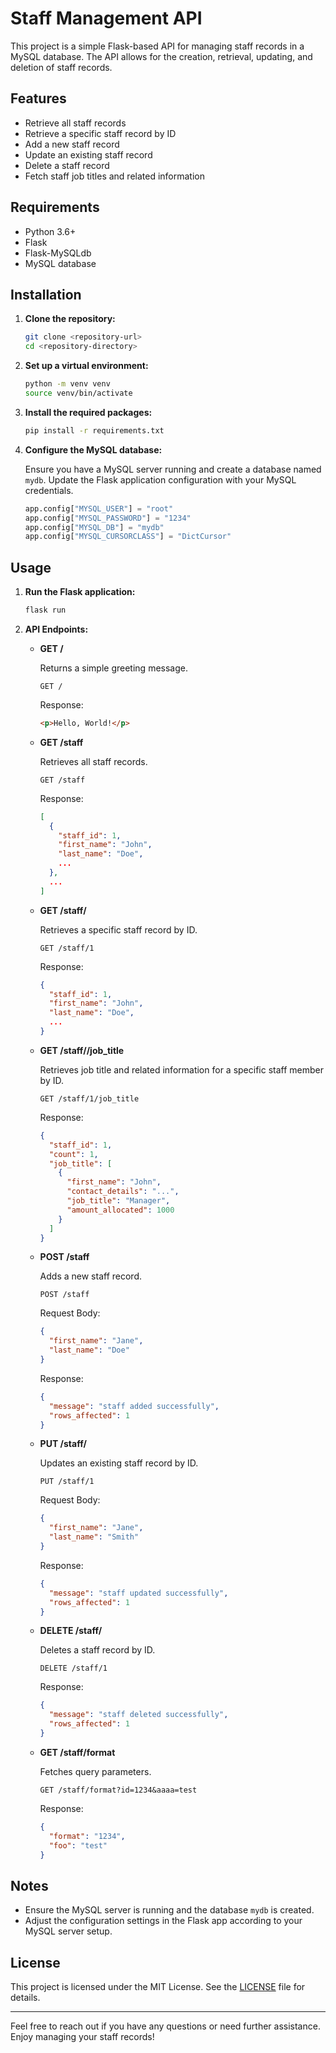 # Staff Management API

This project is a simple Flask-based API for managing staff records in a MySQL database. The API allows for the creation, retrieval, updating, and deletion of staff records.

## Features

- Retrieve all staff records
- Retrieve a specific staff record by ID
- Add a new staff record
- Update an existing staff record
- Delete a staff record
- Fetch staff job titles and related information

## Requirements

- Python 3.6+
- Flask
- Flask-MySQLdb
- MySQL database

## Installation

1. **Clone the repository:**

    ```bash
    git clone <repository-url>
    cd <repository-directory>
    ```

2. **Set up a virtual environment:**

    ```bash
    python -m venv venv
    source venv/bin/activate
    ```

3. **Install the required packages:**

    ```bash
    pip install -r requirements.txt
    ```

4. **Configure the MySQL database:**

    Ensure you have a MySQL server running and create a database named `mydb`. Update the Flask application configuration with your MySQL credentials.

    ```python
    app.config["MYSQL_USER"] = "root"
    app.config["MYSQL_PASSWORD"] = "1234"
    app.config["MYSQL_DB"] = "mydb"
    app.config["MYSQL_CURSORCLASS"] = "DictCursor"
    ```

## Usage

1. **Run the Flask application:**

    ```bash
    flask run
    ```

2. **API Endpoints:**

    - **GET /**

      Returns a simple greeting message.

      ```plaintext
      GET /
      ```

      Response:
      ```html
      <p>Hello, World!</p>
      ```

    - **GET /staff**

      Retrieves all staff records.

      ```plaintext
      GET /staff
      ```

      Response:
      ```json
      [
        {
          "staff_id": 1,
          "first_name": "John",
          "last_name": "Doe",
          ...
        },
        ...
      ]
      ```

    - **GET /staff/<id>**

      Retrieves a specific staff record by ID.

      ```plaintext
      GET /staff/1
      ```

      Response:
      ```json
      {
        "staff_id": 1,
        "first_name": "John",
        "last_name": "Doe",
        ...
      }
      ```

    - **GET /staff/<id>/job_title**

      Retrieves job title and related information for a specific staff member by ID.

      ```plaintext
      GET /staff/1/job_title
      ```

      Response:
      ```json
      {
        "staff_id": 1,
        "count": 1,
        "job_title": [
          {
            "first_name": "John",
            "contact_details": "...",
            "job_title": "Manager",
            "amount_allocated": 1000
          }
        ]
      }
      ```

    - **POST /staff**

      Adds a new staff record.

      ```plaintext
      POST /staff
      ```

      Request Body:
      ```json
      {
        "first_name": "Jane",
        "last_name": "Doe"
      }
      ```

      Response:
      ```json
      {
        "message": "staff added successfully",
        "rows_affected": 1
      }
      ```

    - **PUT /staff/<id>**

      Updates an existing staff record by ID.

      ```plaintext
      PUT /staff/1
      ```

      Request Body:
      ```json
      {
        "first_name": "Jane",
        "last_name": "Smith"
      }
      ```

      Response:
      ```json
      {
        "message": "staff updated successfully",
        "rows_affected": 1
      }
      ```

    - **DELETE /staff/<id>**

      Deletes a staff record by ID.

      ```plaintext
      DELETE /staff/1
      ```

      Response:
      ```json
      {
        "message": "staff deleted successfully",
        "rows_affected": 1
      }
      ```

    - **GET /staff/format**

      Fetches query parameters.

      ```plaintext
      GET /staff/format?id=1234&aaaa=test
      ```

      Response:
      ```json
      {
        "format": "1234",
        "foo": "test"
      }
      ```

## Notes

- Ensure the MySQL server is running and the database `mydb` is created.
- Adjust the configuration settings in the Flask app according to your MySQL server setup.

## License

This project is licensed under the MIT License. See the [LICENSE](LICENSE) file for details.

---

Feel free to reach out if you have any questions or need further assistance. Enjoy managing your staff records!
